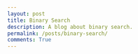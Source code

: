 ```yaml
---
layout: post
title: Binary Search
description: A blog about binary search.
permalink: /posts/binary-search/
comments: True
---
```



